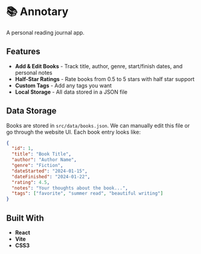 # 📚 Annotary

A personal reading journal app.

## Features

- **Add & Edit Books** - Track title, author, genre, start/finish dates, and personal notes
- **Half-Star Ratings** - Rate books from 0.5 to 5 stars with half star support
- **Custom Tags** - Add any tags you want
- **Local Storage** - All data stored in a JSON file

## Data Storage

Books are stored in `src/data/books.json`. We can manually edit this file or go through the website UI. Each book entry looks like:

```json
{
  "id": 1,
  "title": "Book Title",
  "author": "Author Name",
  "genre": "Fiction",
  "dateStarted": "2024-01-15",
  "dateFinished": "2024-01-22",
  "rating": 4.5,
  "notes": "Your thoughts about the book...",
  "tags": ["favorite", "summer read", "beautiful writing"]
}
```

## Built With

- **React**
- **Vite**
- **CSS3**
